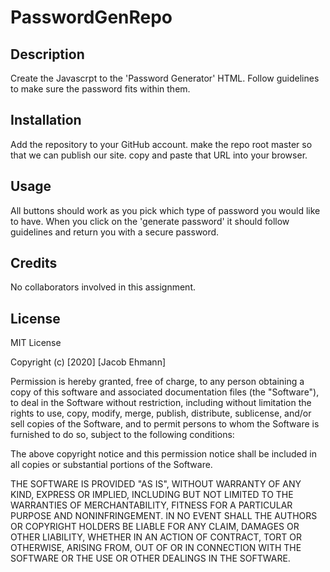 # PasswordGenRepo



## Description

Create the Javascrpt to the 'Password Generator' HTML.
Follow guidelines to make sure the password fits within them.

## Installation

Add the repository to your GitHub account. make the repo root master so that we can publish our site. copy and paste that URL into your browser.

## Usage
All buttons should work as you pick which type of password you would like to have. When you click on the 'generate password' it should follow guidelines and return you with a secure password.

## Credits
No collaborators involved in this assignment.

## License
MIT License

Copyright (c) [2020] [Jacob Ehmann]

Permission is hereby granted, free of charge, to any person obtaining a copy of this software and associated documentation files (the "Software"), to deal in the Software without restriction, including without limitation the rights to use, copy, modify, merge, publish, distribute, sublicense, and/or sell copies of the Software, and to permit persons to whom the Software is furnished to do so, subject to the following conditions:

The above copyright notice and this permission notice shall be included in all copies or substantial portions of the Software.

THE SOFTWARE IS PROVIDED "AS IS", WITHOUT WARRANTY OF ANY KIND, EXPRESS OR IMPLIED, INCLUDING BUT NOT LIMITED TO THE WARRANTIES OF MERCHANTABILITY, FITNESS FOR A PARTICULAR PURPOSE AND NONINFRINGEMENT. IN NO EVENT SHALL THE AUTHORS OR COPYRIGHT HOLDERS BE LIABLE FOR ANY CLAIM, DAMAGES OR OTHER LIABILITY, WHETHER IN AN ACTION OF CONTRACT, TORT OR OTHERWISE, ARISING FROM, OUT OF OR IN CONNECTION WITH THE SOFTWARE OR THE USE OR OTHER DEALINGS IN THE SOFTWARE.